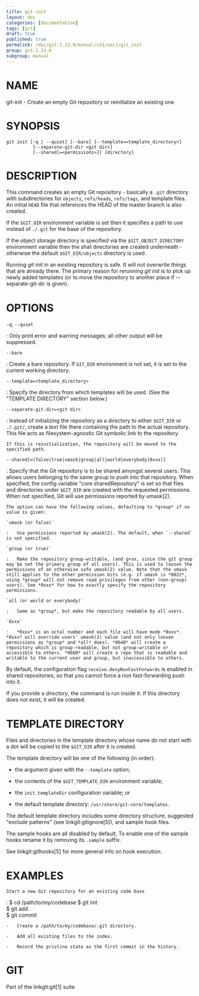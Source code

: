 ```yaml
---
title: git-init
layout: doc
categories: [documentation]
tags: [git]
draft: true
published: true
permalink: /doc/git-2.13.0/manual/ch1/sec1/git_init
group: git-2.13.0
subgroup: manual
---
```


NAME
====

git-init - Create an empty Git repository or reinitialize an existing one

SYNOPSIS
========

    git init [-q | --quiet] [--bare] [--template=<template_directory>]
              [--separate-git-dir <git dir>]
              [--shared[=<permissions>]] [directory]

DESCRIPTION
===========

This command creates an empty Git repository - basically a `.git` directory with subdirectories for `objects`, `refs/heads`, `refs/tags`, and template files. An initial `HEAD` file that references the HEAD of the master branch is also created.

If the `$GIT_DIR` environment variable is set then it specifies a path to use instead of `./.git` for the base of the repository.

If the object storage directory is specified via the `$GIT_OBJECT_DIRECTORY` environment variable then the sha1 directories are created underneath - otherwise the default `$GIT_DIR/objects` directory is used.

Running *git init* in an existing repository is safe. It will not overwrite things that are already there. The primary reason for rerunning *git init* is to pick up newly added templates (or to move the repository to another place if --separate-git-dir is given).

OPTIONS
=======

`-q`; `--quiet`

:   Only print error and warning messages; all other output will be suppressed.

`--bare`

:   Create a bare repository. If `GIT_DIR` environment is not set, it is set to the current working directory.

`--template=<template_directory>`

:   Specify the directory from which templates will be used. (See the "TEMPLATE DIRECTORY" section below.)

`--separate-git-dir=<git dir>`

:   Instead of initializing the repository as a directory to either `$GIT_DIR` or `./.git/`, create a text file there containing the path to the actual repository. This file acts as filesystem-agnostic Git symbolic link to the repository.

    If this is reinitialization, the repository will be moved to the specified path.

`--shared[=(false|true|umask|group|all|world|everybody|0xxx)]`

:   Specify that the Git repository is to be shared amongst several users. This allows users belonging to the same group to push into that repository. When specified, the config variable "core.sharedRepository" is set so that files and directories under `$GIT_DIR` are created with the requested permissions. When not specified, Git will use permissions reported by umask(2).

    The option can have the following values, defaulting to *group* if no value is given:

    `umask (or false)`

    :   Use permissions reported by umask(2). The default, when `--shared` is not specified.

    `group (or true)`

    :   Make the repository group-writable, (and g+sx, since the git group may be not the primary group of all users). This is used to loosen the permissions of an otherwise safe umask(2) value. Note that the umask still applies to the other permission bits (e.g. if umask is *0022*, using *group* will not remove read privileges from other (non-group) users). See *0xxx* for how to exactly specify the repository permissions.

    `all (or world or everybody)`

    :   Same as *group*, but make the repository readable by all users.

    `0xxx`

    :   *0xxx* is an octal number and each file will have mode *0xxx*. *0xxx* will override users' umask(2) value (and not only loosen permissions as *group* and *all* does). *0640* will create a repository which is group-readable, but not group-writable or accessible to others. *0660* will create a repo that is readable and writable to the current user and group, but inaccessible to others.

By default, the configuration flag `receive.denyNonFastForwards` is enabled in shared repositories, so that you cannot force a non fast-forwarding push into it.

If you provide a *directory*, the command is run inside it. If this directory does not exist, it will be created.

TEMPLATE DIRECTORY
==================

Files and directories in the template directory whose name do not start with a dot will be copied to the `$GIT_DIR` after it is created.

The template directory will be one of the following (in order):

-   the argument given with the `--template` option;

-   the contents of the `$GIT_TEMPLATE_DIR` environment variable;

-   the `init.templateDir` configuration variable; or

-   the default template directory: `/usr/share/git-core/templates`.

The default template directory includes some directory structure, suggested "exclude patterns" (see linkgit:gitignore\[5\]), and sample hook files.

The sample hooks are all disabled by default, To enable one of the sample hooks rename it by removing its `.sample` suffix.

See linkgit:githooks\[5\] for more general info on hook execution.

EXAMPLES
========

`Start a new Git repository for an existing code base`

:   $ cd /path/to/my/codebase
        $ git init      
        $ git add .     
        $ git commit    

    -   Create a /path/to/my/codebase/.git directory.

    -   Add all existing files to the index.

    -   Record the pristine state as the first commit in the history.

GIT
===

Part of the linkgit:git\[1\] suite
